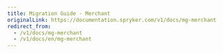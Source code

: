 ```yaml
---
title: Migration Guide - Merchant
originalLink: https://documentation.spryker.com/v1/docs/mg-merchant
redirect_from:
  - /v1/docs/mg-merchant
  - /v1/docs/en/mg-merchant
---
```



